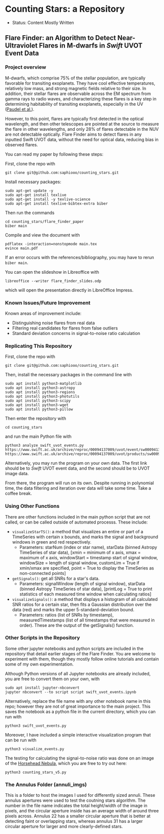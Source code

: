 # Counting Stars: a Repository

* Status: Content Mostly Written

## Flare Finder: an Algorithm to Detect Near-Ultraviolet Flares in M-dwarfs in *Swift* UVOT Event Data 
### Project overview
M-dwarfs, which comprise 75% of the stellar population, are typically favorable for transiting exoplanets. They have cool effective temperatures, relatively low mass, and strong magnetic fields relative to their size. In addition, their stellar flares are observable across the EM spectrum from gamma rays to radio waves, and characterizing these flares is a key step in determining habitability of transiting exoplanets, especially in the UV ([Paudel et al.](https://arxiv.org/abs/2404.12310)).

However, to this point, flares are typically first detected in the optical wavelength, and then other telescopes are pointed at the source to measure the flare in other wavelengths, and only 28% of flares detectable in the NUV are not detectable optically. Flare Finder aims to detect flares in any inputted Swift UVOT data, without the need for optical data, reducing bias in observed flares.

You can read my paper by following these steps:

First, clone the repo with
  ```
  git clone git@github.com:saphiooo/counting_stars.git
  ```
Install necessary packages:
  ```
  sudo apt-get update -y
  sudo apt-get install texlive
  sudo apt-get install -y texlive-science
  sudo apt-get install texlive-bibtex-extra biber
  ```
Then run the commands
  ```
  cd counting_stars/flare_finder_paper
  biber main
  ```
Compile and view the document with
  ```
  pdflatex -interaction=nonstopmode main.tex
  evince main.pdf
  ```
If an error occurs with the references/bibliography, you may have to rerun `biber main`.

You can open the slideshow in Libreoffice with
  ```
  libreoffice --writer flare_finder_slides.odp
  ```
which will open the presentation directly in LibreOffice Impress.

### Known Issues/Future Improvement
Known areas of improvement include:
- Distinguishing noise flares from real data
- Filtering real candidates for flares from false outliers
- Standard deviation concerns in signal-to-noise ratio calculation

### Replicating This Repository
First, clone the repo with
  ```
  git clone git@github.com:saphiooo/counting_stars.git
  ```
Then, install the necessary packages in the command line with
  ```
  sudo apt install python3-matplotlib 
  sudo apt install python3-astropy
  sudo apt install python3-regions
  sudo apt install python3-photutils
  sudo apt install python3-scipy
  sudo apt install python3-wget
  sudo apt install python3-pillow
  ```
Then enter the repository with
  ```
  cd counting_stars
  ```
and run the main Python file with
  ```
  python3 analyze_swift_uvot_events.py https://www.swift.ac.uk/archive/reproc/00094137009/uvot/event/sw00094137009um2w1po_uf.evt.gz https://www.swift.ac.uk/archive/reproc/00094137009/uvot/products/sw00094137009u_sk.img.gz
  ```
Alternatively, you may run the program on your own data. The first link should be to *Swift* UVOT event data, and the second should be to UVOT image data.

From there, the program will run on its own. Despite running in polynomial time, the data filtering and iteration over data will take some time. Take a coffee break.

### Using Other Functions
There are other functions included in the main python script that are not called, or can be called outside of automated processs.
These include:
- `visualizeStarTS()`: a method that visualizes an entire or part of a TimeSeries with certain x bounds, and marks the signal and background windows in green and red respectively.
  - Parameters: starNum (index or star name), starData (binned Astropy TimeSeries of star data), [xmin = minimum of x axis, xmax = maximum of x axis, windowStart = timestamp start of signal window, windowSize = length of signal window, customLim = True if xmin/xmax are specified, point = True to display the TimeSeries as non-connected points]
- `getSignals()`: get all SNRs for a star's data.
  - Parameters: signalWindow (length of signal window), starData (binned Astropy TimeSeries of star data), [printLog = True to print statistics of each measured time window when calculating ratios]
- `visualizeSignals()`: a method that displays a histogram of all calculated SNR ratios for a certain star, then fits a Gaussian distribution over the data (red) and marks the upper 5-standard-deviation bound.
  - Parameters: ratios (list of SNRs by timestamp), measuredTimestamps (list of all timestamps that were measured in order). These are the output of the getSignals() function.

### Other Scripts in the Repository
Some other jupyter notebooks and python scripts are included in the repository that detail earlier stages of the Flare Finder. You are welcome to experiment with them, though they mostly follow online tutorials and contain some of my own experimentation.

Although Python versions of all Jupyter notebooks are already included, you are free to convert them on your own, with
  ```
  sudo apt install jupyter-nbconvert
  jupyter nbconvert --to script script swift_uvot_events.ipynb
  ```
Alternatively, replace the file name with any other notebook name in this repo; however they are not of great importance to the main project. This saves the notebook as a python file in the current directory, which you can run with
  ```
  python3 swift_uvot_events.py
  ```
Moreover, I have included a simple interactive visualization program that can be run with
  ```
  python3 visualize_events.py
  ```
The testing for calculating the signal-to-noise ratio was done on an image of the [Horsehead Nebula](https://en.wikipedia.org/wiki/Horsehead_Nebula), which you are free to try out here:
  ```
  python3 counting_stars_v5.py
  ```

### The Annulus Folder (annuli_imgs)
This is a folder to host the images I used for differently sized annuli. These annulus apertures were used to test the
coutning stars algorithm. The number in the file name indicates the total height/width of the image in pixels, and the circular aperture inside has an average width of around three pixels across. Annulus 22 has a smaller circular aperture that is better at detecting faint or overlapping stars, whereas annulus 31 has a larger circular aperture for larger and more clearly-defined stars.
